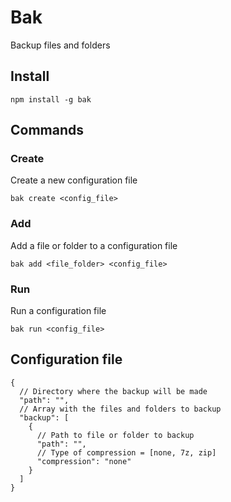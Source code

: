 # Bak

Backup files and folders

## Install

```shell
npm install -g bak
```

## Commands

### Create

Create a new configuration file

```shell
bak create <config_file>
```

### Add

Add a file or folder to a configuration file

```shell
bak add <file_folder> <config_file>
```

### Run

Run a configuration file

```shell
bak run <config_file>
```

## Configuration file

```jsonc
{
  // Directory where the backup will be made
  "path": "",
  // Array with the files and folders to backup
  "backup": [
    {
      // Path to file or folder to backup
      "path": "",
      // Type of compression = [none, 7z, zip]
      "compression": "none"
    }
  ]
}
```
